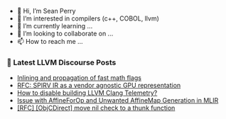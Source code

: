 - 👋 Hi, I’m Sean Perry
- 👀 I’m interested in compilers (c++, COBOL, llvm)
- 🌱 I’m currently learning ...
- 💞️ I’m looking to collaborate on ...
- 📫 How to reach me ...

<!---
s66perry/s66perry is a ✨ special ✨ repository because its `README.md` (this file) appears on your GitHub profile.
You can click the Preview link to take a look at your changes.
--->
### 📕 Latest LLVM Discourse Posts

<!-- DISCOURSE-LLVM:START -->
- [Inlining and propagation of fast math flags](https://discourse.llvm.org/t/inlining-and-propagation-of-fast-math-flags/85123#post_4)
- [RFC: SPIRV IR as a vendor agnostic GPU representation](https://discourse.llvm.org/t/rfc-spirv-ir-as-a-vendor-agnostic-gpu-representation/85115#post_9)
- [How to disable building LLVM Clang Telemetry?](https://discourse.llvm.org/t/how-to-disable-building-llvm-clang-telemetry/84305#post_4)
- [Issue with AffineForOp and Unwanted AffineMap Generation in MLIR](https://discourse.llvm.org/t/issue-with-affineforop-and-unwanted-affinemap-generation-in-mlir/85127#post_1)
- [[RFC] [ObjCDirect] move nil check to a thunk function](https://discourse.llvm.org/t/rfc-objcdirect-move-nil-check-to-a-thunk-function/84865#post_3)
<!-- DISCOURSE-LLVM:END -->
